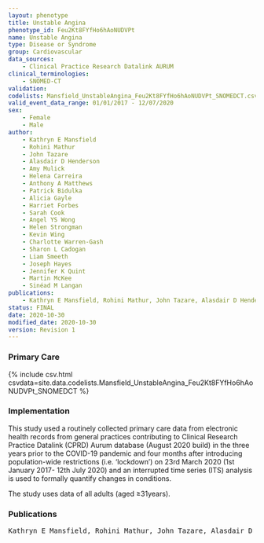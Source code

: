 ```yaml
---
layout: phenotype
title: Unstable Angina
phenotype_id: Feu2Kt8FYfHo6hAoNUDVPt
name: Unstable Angina
type: Disease or Syndrome                        
group: Cardiovascular
data_sources:
    - Clinical Practice Research Datalink AURUM
clinical_terminologies:
    - SNOMED-CT
validation: 
codelists: Mansfield_UnstableAngina_Feu2Kt8FYfHo6hAoNUDVPt_SNOMEDCT.csv
valid_event_data_range: 01/01/2017 - 12/07/2020
sex:
    - Female
    - Male
author: 
    - Kathryn E Mansfield
    - Rohini Mathur
    - John Tazare
    - Alasdair D Henderson
    - Amy Mulick
    - Helena Carreira
    - Anthony A Matthews
    - Patrick Bidulka
    - Alicia Gayle
    - Harriet Forbes
    - Sarah Cook
    - Angel YS Wong
    - Helen Strongman
    - Kevin Wing
    - Charlotte Warren-Gash
    - Sharon L Cadogan
    - Liam Smeeth
    - Joseph Hayes
    - Jennifer K Quint
    - Martin McKee
    - Sinéad M Langan
publications:
    - Kathryn E Mansfield, Rohini Mathur, John Tazare, Alasdair D Henderson, Amy Mulick, Helena Carreira, Anthony A Matthews, Patrick Bidulka, Alicia Gayle, Harriet Forbes, Sarah Cook, Angel YS Wong, Helen Strongman, Kevin Wing, Charlotte Warren-Gash, Sharon L Cadogan, Liam Smeeth, Joseph Hayes, Jennifer K Quint, Martin McKee, Sinéad M Langan, COVID-19 collateral Indirect acute effects of the pandemic on physical and mental health in the UK. medRxiv (2020).
status: FINAL									
date: 2020-10-30								
modified_date: 2020-10-30						
version: Revision 1
---
```


### Primary Care

{% include csv.html csvdata=site.data.codelists.Mansfield_UnstableAngina_Feu2Kt8FYfHo6hAoNUDVPt_SNOMEDCT %}

### Implementation

This study used a routinely collected primary care data from electronic health records from general practices
contributing to Clinical Research Practice Datalink (CPRD) Aurum database (August 2020 build) in the three
years prior to the COVID-19 pandemic and four months after introducing population-wide restrictions (i.e.
‘lockdown’) on 23rd March 2020 (1st January 2017- 12th July 2020) and an interrupted time series (ITS) analysis is used to formally quantify changes in conditions. 

The study uses data of all adults (aged ≥31years).
### Publications

<pre>
Kathryn E Mansfield, Rohini Mathur, John Tazare, Alasdair D Henderson, Amy Mulick, Helena Carreira, Anthony A Matthews, Patrick Bidulka, Alicia Gayle, Harriet Forbes, Sarah Cook, Angel YS Wong, Helen Strongman, Kevin Wing, Charlotte Warren-Gash, Sharon L Cadogan, Liam Smeeth, Joseph Hayes, Jennifer K Quint, Martin McKee, Sinéad M Langan, "COVID-19 collateral: Indirect acute effects of the pandemic on physical and mental health in the UK." medRxiv (2020).
</pre>
